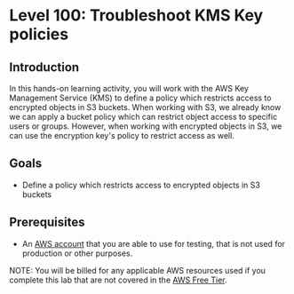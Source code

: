 # Level 100: Troubleshoot KMS Key policies

## Introduction

In this hands-on learning activity, you will work with the AWS Key Management Service (KMS) to define a policy which restricts access to encrypted objects in S3 buckets. When working with S3, we already know we can apply a bucket policy which can restrict object access to specific users or groups. However, when working with encrypted objects in S3, we can use the encryption key's policy to restrict access as well.

## Goals

* Define a policy which restricts access to encrypted objects in S3 buckets

## Prerequisites

* An [AWS account](https://portal.aws.amazon.com/gp/aws/developer/registration/index.html) that you are able to use for testing, that is not used for production or other purposes.

NOTE: You will be billed for any applicable AWS resources used if you complete this lab that are not covered in the [AWS Free Tier](https://aws.amazon.com/free/).
